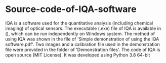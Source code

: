 # Source-code-of-IQA-software
IQA is a software used for the quantitative analysis (including chemical imaging) of optical sensors.
The executable (.exe) file of IQA is available in (), which can be run independently on Windows system. 
The method of using IQA was shown in the file of 'Simple demonstration of using the IQA software.pdf'.
Two images and a calibration file used in the demonstration file were provided in the folder of 'Demonstration files'.
The code of IQA is open source (MIT License). It was developed using Python 3.8 64-bit
